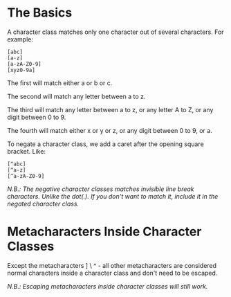 # The Basics

A character class matches only one character out of several characters.
For example:

```regex
[abc]
[a-z]
[a-zA-Z0-9]
[xyz0-9a]
```

The first will match either a or b or c.

The second will match any letter between a to z.

The third will match any letter between a to z, or any letter A to Z, or any
digit between 0 to 9.

The fourth will match either x or y or z, or any digit between 0 to 9, or a.

To negate a character class, we add a caret after the opening square bracket. Like:

```regex
[^abc]
[^a-z]
[^a-zA-Z0-9]
```

*N.B.: The negative character classes matches invisible line break characters.
Unlike the dot(.). If you don't want to match it, include it in the negated
character class.*

# Metacharacters Inside Character Classes

Except the metacharacters ] \ ^ - all other metacharacters are considered
normal characters inside a character class and don't need to be escaped.

*N.B.: Escaping metacharacters inside character classes will still work.*

